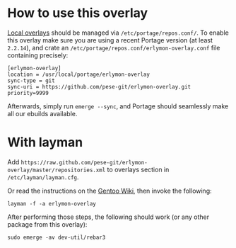 # How to use this overlay

[Local overlays](https://wiki.gentoo.org/wiki/Overlay/Local_overlay) should be managed via `/etc/portage/repos.conf/`.
To enable this overlay make sure you are using a recent Portage version (at least `2.2.14`), and crate an `/etc/portage/repos.conf/erlymon-overlay.conf` file containing precisely:

```
[erlymon-overlay]
location = /usr/local/portage/erlymon-overlay
sync-type = git
sync-uri = https://github.com/pese-git/erlymon-overlay.git
priority=9999
```

Afterwards, simply run `emerge --sync`, and Portage should seamlessly make all our ebuilds available.

# With layman

Add `https://raw.github.com/pese-git/erlymon-overlay/master/repositories.xml` to overlays section in `/etc/layman/layman.cfg`.

Or read the instructions on the [Gentoo Wiki](http://wiki.gentoo.org/wiki/Layman#Adding_custom_overlays), then invoke the following:

	layman -f -a erlymon-overlay

After performing those steps, the following should work (or any other package from this overlay):

	sudo emerge -av dev-util/rebar3
